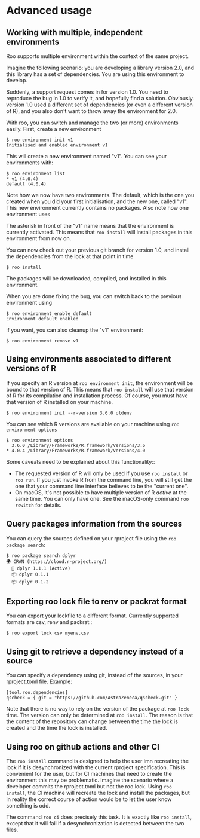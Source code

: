 # Advanced usage

## Working with multiple, independent environments

Roo supports multiple environment within the context of the same project.

Imagine the following scenario: you are developing a library version 2.0, and this
library has a set of dependencies. You are using this environment to develop.

Suddenly, a support request comes in for version 1.0. You need to reproduce the bug
in 1.0 to verify it, and hopefully find a solution. Obviously. version 1.0 used a
different set of dependencies (or even a different version of R), and you also
don't want to throw away the environment for 2.0.

With roo, you can switch and manage the two (or more) environments easily. First, create
a new environment

    $ roo environment init v1
    Initialised and enabled environment v1

This will create a new environment named "v1". You can see your environments with:

    $ roo environment list
    * v1 (4.0.4)
    default (4.0.4)

Note how we now have two environments. The default, which is the one you created when
you did your first initialisation, and the new one, called "v1". This new environment
currently contains no packages. Also note how one environment uses

The asterisk in front of the "v1" name means that the environment is currently activated.
This means that `roo install` will install packages in this environment from now on.

You can now check out your previous git branch for version 1.0, and install the dependencies
from the lock at that point in time

    $ roo install

The packages will be downloaded, compiled, and installed in this environment.

When you are done fixing the bug, you can switch back to the previous environment using

    $ roo environment enable default
    Environment default enabled

if you want, you can also cleanup the "v1" environment:

    $ roo environment remove v1

## Using environments associated to different versions of R

If you specify an R version at `roo environment init`, the environment will be
bound to that version of R. This means that `roo install` will use that version of R
for its compilation and installation process. Of course, you must have that version
of R installed on your machine.

    $ roo environment init --r-version 3.6.0 oldenv

You can see which R versions are available on your machine using `roo environment options`

    $ roo environment options
      3.6.0 /Library/Frameworks/R.framework/Versions/3.6
    * 4.0.4 /Library/Frameworks/R.framework/Versions/4.0

Some caveats need to be explained about this functionality::

- The requested version of R will only be used if you use `roo install` or `roo run`.
  If you just invoke R from the command line, you will still get the one that your
  command line interface believes to be the "current one".
- On macOS, it's not possible to have multiple version of R *active* at the same time.
  You can only have one. See the macOS-only command `roo rswitch` for details.


## Query packages information from the sources

You can query the sources defined on your rproject file using the `roo package search`:

    $ roo package search dplyr
    🌍 CRAN (https://cloud.r-project.org/)
      🌟 dplyr 1.1.1 (Active)
      📦 dplyr 0.1.1
      📦 dplyr 0.1.2


## Exporting roo lock file to renv or packrat format

You can export your lockfile to a different format. Currently supported formats
are csv, renv and packrat::

    $ roo export lock csv myenv.csv

## Using git to retrieve a dependency instead of a source

You can specify a dependency using git, instead of the sources, in your rproject.toml file. Example:

    [tool.roo.dependencies]
    qscheck = { git = "https://github.com/AstraZeneca/qscheck.git" }

Note that there is no way to rely on the version of the package at `roo lock` time.
The version can only be determined at `roo install`. The reason is that the content
of the repository can change between the time the lock is created and the time
the lock is installed.

## Using roo on github actions and other CI

The `roo install` command is designed to help the user imn recreating
the lock if it is desynchronized with the current rproject specification.
This is convenient for the user, but for CI machines that need to create the
environment this may be problematic. Imagine the scenario where a developer
commits the rproject.toml but not the roo.lock. Using `roo install`, the CI
machine will recreate the lock and install the packages, but in reality the
correct course of action would be to let the user know something is odd.

The command `roo ci` does precisely this task. It is exactly like `roo install`,
except that it will fail if a desynchronization is detected between the two files.
